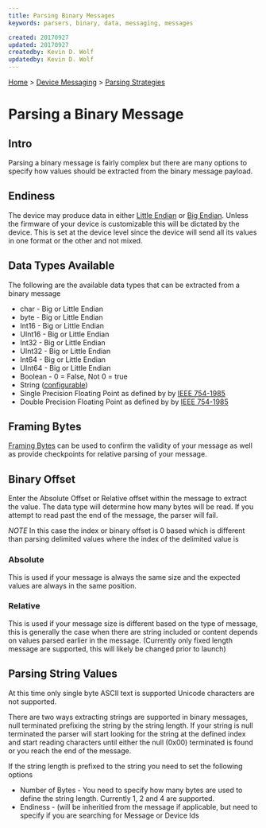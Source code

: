 ```yaml
---
title: Parsing Binary Messages
keywords: parsers, binary, data, messaging, messages

created: 20170927
updated: 20170927
createdby: Kevin D. Wolf
updatedby: Kevin D. Wolf
---
```

[Home](../../Index.md) > [Device Messaging](../Index.md) > [Parsing Strategies](ParsingStrategies.md)

# Parsing a Binary Message

## Intro 
Parsing a binary message is fairly complex but there are many options to specify how values should be extracted from the binary message payload.

## Endiness
The device may produce data in either [Little Endian](https://en.wikipedia.org/wiki/Endianness#Little) or [Big Endian](https://en.wikipedia.org/wiki/Endianness#Big).  Unless the firmware of your device is customizable this will be dictated by the device.  This is set at the device level since the device will send all its values in one format or the other and not mixed. 

## Data Types Available
The following are the available data types that can be extracted from a binary message
* char - Big or Little Endian
* byte - Big or Little Endian
* Int16 - Big or Little Endian
* UInt16 - Big or Little Endian
* Int32 - Big or Little Endian
* UInt32 - Big or Little Endian
* Int64 - Big or Little Endian
* UInt64 - Big or Little Endian
* Boolean - 0 = False, Not 0 = true
* String ([configurable](#Parsing-String-Values))
* Single Precision Floating Point as defined by by [IEEE 754-1985](https://en.wikipedia.org/wiki/IEEE_754-1985)
* Double Precision Floating Point as defined by by [IEEE 754-1985](https://en.wikipedia.org/wiki/IEEE_754-1985)

## Framing Bytes
[Framing Bytes](FramingBytes.md) can be used to confirm the validity of your message as well as provide checkpoints for relative parsing of your message.

## Binary Offset
Enter the Absolute Offset or Relative offset within the message to extract the value.  The data type will determine how many bytes will be read.  If you attempt to read past the end of the message, the parser will fail.

*NOTE* In this case the index or binary offset is 0 based which is different than parsing delimited values where the index of the delimited value is 

### Absolute
This is used if your message is always the same size and the expected values are always in the same position.

### Relative
This is used if your message size is different based on the type of message, this is generally the case when there are string included or content depends on values parsed earlier in the message.
(Currently only fixed length message are supported, this will likely be changed prior to launch)

## Parsing String Values 
At this time only single byte ASCII text is supported Unicode characters are not supported.

There are two ways extracting strings are supported in binary messages, null terminated prefixing the string by the string length.  If your string is null terminated the parser will start looking for the string at the defined index and start reading characters until either the null (0x00) terminated is found or you reach the end of the message.

If the string length is prefixed to the string you need to set the following options
* Number of Bytes - You need to specify how many bytes are used to define the string length.  Currently 1, 2 and 4 are supported.
* Endiness - (will be inheritied from the message if applicable, but need to specify if you are searching for Message or Device Ids
